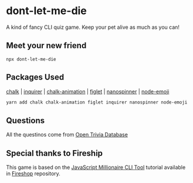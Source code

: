 # dont-let-me-die
A kind of fancy CLI quiz game. Keep your pet alive as much as you can! 


## Meet your new friend
```
npx dont-let-me-die
```

## Packages Used
[chalk](https://github.com/chalk/chalk) | 
[inquirer](https://github.com/SBoudrias/Inquirer.js) |
[chalk-animation](https://github.com/bokub/chalk-animation) |
[figlet](https://github.com/patorjk/figlet.js) |
[nanospinner](https://github.com/usmanyunusov/nanospinner) |
[node-emoji](https://github.com/omnidan/node-emoji)

```sh
yarn add chalk chalk-animation figlet inquirer nanospinner node-emoji
```

## Questions 
All the questinos come from [Open Trivia Database](https://opentdb.com/)

## Special thanks to Fireship
This game is based on the [JavaScript Millionaire CLI Tool](https://github.com/fireship-io/javascript-millionaire) tutorial available in [Fireshop](https://github.com/fireship-io) repository. 